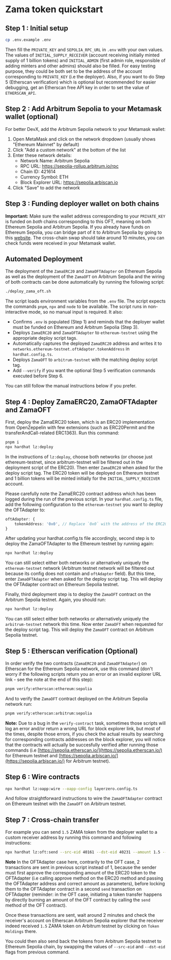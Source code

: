 # Zama token quickstart

## Step 1 : Initial setup

```bash
cp .env.example .env
```

Then fill the `PRIVATE_KEY` and `SEPOLIA_RPC_URL` in `.env` with your own values.
The values of `INITIAL_SUPPLY_RECEIVER` (account receiving initially minted supply of 1 billion tokens) and `INITIAL_ADMIN` (first admin role, responsible of adding minters and other admins) should also be filled. For easy testing purpose, they could be both set to be the address of the account corresponding to `PRIVATE_KEY` (i.e the deployer).
Also, if you want to do Step 5 (Etherscan verification) which is optional but recommended for easier debugging, get an Etherscan free API key in order to set the value of `ETHERSCAN_API`.

## Step 2 : Add Arbitrum Sepolia to your Metamask wallet (optional)

For better DevX, add the Arbitrum Sepolia network to your Metamask wallet:

1. Open MetaMask and click on the network dropdown (usually shows "Ethereum Mainnet" by default)
1. Click "Add a custom network" at the bottom of the list
1. Enter these network details:
   - Network Name: Arbitrum Sepolia
   - RPC URL: https://sepolia-rollup.arbitrum.io/rpc
   - Chain ID: 421614
   - Currency Symbol: ETH
   - Block Explorer URL: https://sepolia.arbiscan.io
1. Click "Save" to add the network

## Step 3 : Funding deployer wallet on both chains

**Important:** Make sure the wallet address corresponding to your `PRIVATE_KEY` is funded on _both_ chains corresponding to this OFT, meaning on both Ethereum Sepolia and Arbitrum Sepolia. If you already have funds on Ethereum Sepolia, you can bridge part of it to Arbitrum Sepolia by going to this [website](https://bridge.arbitrum.io/?destinationChain=arbitrum-sepolia&sourceChain=sepolia). The cross-chain swap should take around 10 minutes, you can check funds were received in your Metamask wallet.

## Automated Deployment

The deployment of the `ZamaERC20` and `ZamaOFTAdapter` on Ethereum Sepolia as well as the deployment of the `ZamaOFT` on Arbitrum Sepolia and the wiring of both contracts can be done automatically by running the following script:

```bash
./deploy_zama_oft.sh
```

The script loads environment variables from the `.env` file.
The script expects the commands `pnpm`, `npx` and `node` to be available.
The script runs in non-interactive mode, so no manual input is required. It also:

- Confirms `.env` is populated (Step 1) and reminds that the deployer wallet must be funded on Ethereum and Arbitrum Sepolia (Step 3).
- Deploys `ZamaERC20` and `ZamaOFTAdapter` to `ethereum-testnet` using the appropriate deploy script tags.
- Automatically captures the deployed `ZamaERC20` address and writes it to `networks.ethereum-testnet.oftAdapter.tokenAddress` in `hardhat.config.ts`.
- Deploys `ZamaOFT` to `arbitrum-testnet` with the matching deploy script tag.
- Add `--verify` if you want the optional Step 5 verification commands executed before Step 6.

You can still follow the manual instructions below if you prefer.

## Step 4 : Deploy ZamaERC20, ZamaOFTAdapter and ZamaOFT

First, deploy the ZamaERC20 token, which is an ERC20 implementation from OpenZeppelin with few extensions (such as ERC20Permit and the transferAndCall-related ERC1363). Run this command:

```bash
pnpm i
npx hardhat lz:deploy
```

In the instructions of `lz:deploy`, choose both networks (or choose just ethereum-testnet, since arbitrum-testnet will be filtered out in the deployment script of the ERC20). Then enter `ZamaERC20` when asked for the deploy script tag. The ERC20 token will be deployed on Ethereum testnet and 1 billion tokens will be minted initially for the `INITIAL_SUPPLY_RECEIVER` account.

Please carefully note the ZamaERC20 contract address which has been logged during the run of the previous script. In your `hardhat.config.ts` file, add the following configuration to the `ethereum-testnet` you want to deploy the OFTAdapter to:

```typescript
oftAdapter: {
    tokenAddress: '0x0', // Replace `0x0` with the address of the ERC20 token you want to adapt to the OFT functionality.
}
```

After updating your hardhat.config.ts file accordingly, second step is to deploy the ZamaOFTAdapter to the Ethereum testnet by running again:

```bash
npx hardhat lz:deploy
```

You can still select either both networks or alternatively uniquely the `ethereum-testnet` network (Arbitrum testnet network will be filtered out because its config does not contain and `oftAdapter` field). But this time, enter `ZamaOFTAdapter` when asked for the deploy script tag. This will deploy the OFTAdapter contract on Ethereum Sepolia testnet.

Finally, third deployment step is to deploy the `ZamaOFT` contract on the Arbitrum Sepolia testnet. Again, you should run:

```bash
npx hardhat lz:deploy
```

You can still select either both networks or alternatively uniquely the `arbitrum-testnet` network this time. Now enter `ZamaOFT` when requested for the deploy script tag. This will deploy the `ZamaOFT` contract on Arbitrum Sepolia testnet.

## Step 5 : Etherscan verification (Optional)

In order verify the two contracts (`ZamaERC20` and `ZamaOFTAdapter`) on Etherscan for the Ethereum Sepolia network, use this command (don't worry if the following scripts return you an error or an invalid explorer URL link - see the note at the end of this step):

```bash
pnpm verify:etherscan:ethereum:sepolia
```

And to verify the `ZamaOFT` contract deployed on the Arbitrum Sepolia network run:

```bash
pnpm verify:etherscan:arbitrum:sepolia
```

**Note:** Due to a bug in the `verify-contract` task, sometimes those scripts will log an error and/or return a wrong URL for block explorer link, but most of the times, despite those errors, if you check the actual results by searching for corresponding contracts addresses on the block explorer, you will notice that the contracts will actually be succesfully verified after running those commands (i.e [https://sepolia.etherscan.io/](https://sepolia.etherscan.io/) for Ethereum testnet and [https://sepolia.arbiscan.io/](https://sepolia.arbiscan.io/) for Arbitrum testnet).

## Step 6 : Wire contracts

```bash
npx hardhat lz:oapp:wire --oapp-config layerzero.config.ts
```

And follow straightforward instructions to wire the `ZamaOFTAdapter` contract on Ethereum testnet with the `ZamaOFT` on Arbitrum testnet.

## Step 7 : Cross-chain transfer

For example you can send `1.5` ZAMA token from the deployer wallet to a custom receiver address by running this command and following instructions:

```bash
npx hardhat lz:oft:send --src-eid 40161 --dst-eid 40231 --amount 1.5 --to <RECEIVER_ADDRESS>
```

**Note** In the OFTAdapter case here, contrarily to the OFT case, 2 transactions are sent in previous script instead of 1, because the sender must first approve the corresponding amount of the ERC20 token to the OFTAdapter (i.e calling approve method on the ERC20 method and passing the OFTAdapter address and correct amount as parameters), before locking them to the OFTAdapter contract in a second `send` transaction on OFTAdapter (reminder: in the OFT case, initiating a token transfer happens by directly burning an amount of the OFT contract by calling the `send` method of the OFT contract).

Once these transactions are sent, wait around 2 minutes and check the receiver's account on Etherscan Arbitrum Sepolia explorer that the receiver indeed received `1.5` ZAMA token on Arbitrum testnet by clicking on `Token Holdings` there.

You could then also send back the tokens from Arbitrum Sepolia testnet to Ethereum Sepolia chain, by swapping the values of `--src-eid` and `--dst-eid` flags from previous command.
